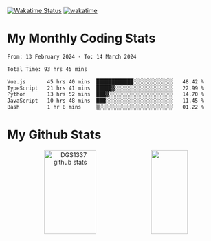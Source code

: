 [![Wakatime Status](https://github.com/noopurphalak/noopurphalak/workflows/wakatime-status-update/badge.svg)](https://github.com/noopurphalak/noopurphalak/actions/workflows/main.yml)
[![wakatime](https://wakatime.com/badge/user/80ace140-ef40-4fdd-b8ed-f3be3d2e1aea.svg)](https://wakatime.com/@80ace140-ef40-4fdd-b8ed-f3be3d2e1aea)

# My Monthly Coding Stats

<!--START_SECTION:waka-->

```txt
From: 13 February 2024 - To: 14 March 2024

Total Time: 93 hrs 45 mins

Vue.js       45 hrs 40 mins  ████████████░░░░░░░░░░░░░   48.42 %
TypeScript   21 hrs 41 mins  █████▓░░░░░░░░░░░░░░░░░░░   22.99 %
Python       13 hrs 52 mins  ███▓░░░░░░░░░░░░░░░░░░░░░   14.70 %
JavaScript   10 hrs 48 mins  ███░░░░░░░░░░░░░░░░░░░░░░   11.45 %
Bash         1 hr 8 mins     ▒░░░░░░░░░░░░░░░░░░░░░░░░   01.22 %
```

<!--END_SECTION:waka-->

# My Github Stats
<div style="text-align: center;">
  <img width="49%" height="195px" src="https://github-readme-stats-sigma-five.vercel.app/api?username=noopurphalak&show_icons=true&count_private=true&hide_border=true&title_color=ecf2f8&icon_color=0d1117&text_color=FFFFFF&bg_color=0d1117" alt="DGS1337 github stats" />
  <img width="41%" height="195px" src="https://github-readme-stats-sigma-five.vercel.app/api/top-langs/?username=noopurphalak&layout=compact&hide_border=true&title_color=ecf2f8&text_color=FFFFFF&bg_color=0d1117" />
</div>
